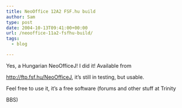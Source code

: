 ```yaml
---
title: NeoOffice 12A2 FSF.hu build
author: Sam
type: post
date: 2004-10-13T09:41:00+00:00
url: /neooffice-11a2-fsfhu-build/
tags:
  - blog

---
```

Yes, a Hungarian NeoOfficeJ! I did it! Available from
  
http://ftp.fsf.hu/NeoOfficeJ, it&#8217;s still in testing, but usable.

Feel free to use it, it&#8217;s a free software (forums and other stuff at Trinity
  
BBS)

